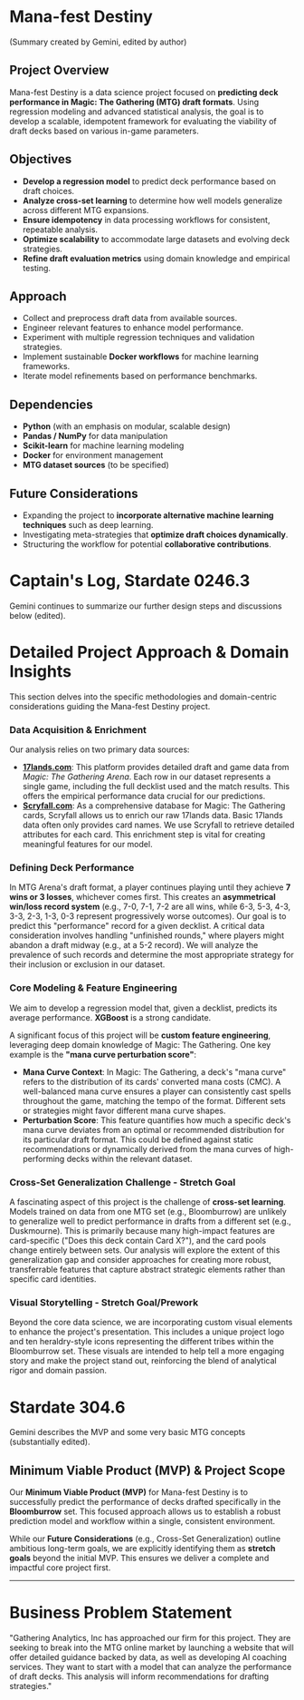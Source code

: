 # Mana-fest Destiny

(Summary created by Gemini, edited by author)

## Project Overview
Mana-fest Destiny is a data science project focused on **predicting deck performance in Magic: The Gathering (MTG) draft formats**. Using regression modeling and advanced statistical analysis, the goal is to develop a scalable, idempotent framework for evaluating the viability of draft decks based on various in-game parameters.

## Objectives
- **Develop a regression model** to predict deck performance based on draft choices.
- **Analyze cross-set learning** to determine how well models generalize across different MTG expansions.
- **Ensure idempotency** in data processing workflows for consistent, repeatable analysis.
- **Optimize scalability** to accommodate large datasets and evolving deck strategies.
- **Refine draft evaluation metrics** using domain knowledge and empirical testing.

## Approach
- Collect and preprocess draft data from available sources.
- Engineer relevant features to enhance model performance.
- Experiment with multiple regression techniques and validation strategies.
- Implement sustainable **Docker workflows** for machine learning frameworks.
- Iterate model refinements based on performance benchmarks.

## Dependencies
- **Python** (with an emphasis on modular, scalable design)
- **Pandas / NumPy** for data manipulation
- **Scikit-learn** for machine learning modeling
- **Docker** for environment management
- **MTG dataset sources** (to be specified)

## Future Considerations
- Expanding the project to **incorporate alternative machine learning techniques** such as deep learning.
- Investigating meta-strategies that **optimize draft choices dynamically**.
- Structuring the workflow for potential **collaborative contributions**.


# Captain's Log, Stardate 0246.3

Gemini continues to summarize our further design steps and discussions below (edited).

# Detailed Project Approach & Domain Insights


This section delves into the specific methodologies and domain-centric considerations guiding the Mana-fest Destiny project.

### Data Acquisition & Enrichment
Our analysis relies on two primary data sources:
* **[17lands.com](https://www.17lands.com/)**: This platform provides detailed draft and game data from *Magic: The Gathering Arena*. Each row in our dataset represents a single game, including the full decklist used and the match results. This offers the empirical performance data crucial for our predictions.
* **[Scryfall.com](https://scryfall.com/)**: As a comprehensive database for Magic: The Gathering cards, Scryfall allows us to enrich our raw 17lands data. Basic 17lands data often only provides card names. We use Scryfall to retrieve detailed attributes for each card. This enrichment step is vital for creating meaningful features for our model.

### Defining Deck Performance
In MTG Arena's draft format, a player continues playing until they achieve **7 wins or 3 losses**, whichever comes first. This creates an **asymmetrical win/loss record system** (e.g., 7-0, 7-1, 7-2 are all wins, while 6-3, 5-3, 4-3, 3-3, 2-3, 1-3, 0-3 represent progressively worse outcomes). Our goal is to predict this "performance" record for a given decklist. A critical data consideration involves handling "unfinished rounds," where players might abandon a draft midway (e.g., at a 5-2 record). We will analyze the prevalence of such records and determine the most appropriate strategy for their inclusion or exclusion in our dataset.

### Core Modeling & Feature Engineering
We aim to develop a regression model that, given a decklist, predicts its average performance. **XGBoost** is a strong candidate. 

A significant focus of this project will be **custom feature engineering**, leveraging deep domain knowledge of Magic: The Gathering. One key example is the **"mana curve perturbation score"**:

* **Mana Curve Context**: In Magic: The Gathering, a deck's "mana curve" refers to the distribution of its cards' converted mana costs (CMC). A well-balanced mana curve ensures a player can consistently cast spells throughout the game, matching the tempo of the format. Different sets or strategies might favor different mana curve shapes.
* **Perturbation Score**: This feature quantifies how much a specific deck's mana curve deviates from an optimal or recommended distribution for its particular draft format. This could be defined against static recommendations or dynamically derived from the mana curves of high-performing decks within the relevant dataset.

### Cross-Set Generalization Challenge - Stretch Goal
A fascinating aspect of this project is the challenge of **cross-set learning**. Models trained on data from one MTG set (e.g., Bloomburrow) are unlikely to generalize well to predict performance in drafts from a different set (e.g., Duskmourne). This is primarily because many high-impact features are card-specific ("Does this deck contain Card X?"), and the card pools change entirely between sets. Our analysis will explore the extent of this generalization gap and consider approaches for creating more robust, transferrable features that capture abstract strategic elements rather than specific card identities.

### Visual Storytelling - Stretch Goal/Prework
Beyond the core data science, we are incorporating custom visual elements to enhance the project's presentation. This includes a unique project logo and ten heraldry-style icons representing the different tribes within the Bloomburrow set. These visuals are intended to help tell a more engaging story and make the project stand out, reinforcing the blend of analytical rigor and domain passion.

# Stardate 304.6

Gemini describes the MVP and some very basic MTG concepts (substantially edited).

## Minimum Viable Product (MVP) & Project Scope

Our **Minimum Viable Product (MVP)** for Mana-fest Destiny is to successfully predict the performance of decks drafted specifically in the **Bloomburrow** set. This focused approach allows us to establish a robust prediction model and workflow within a single, consistent environment.

While our **Future Considerations** (e.g., Cross-Set Generalization) outline ambitious long-term goals, we are explicitly identifying them as **stretch goals** beyond the initial MVP. This ensures we deliver a complete and impactful core project first.

---



# Business Problem Statement

"Gathering Analytics, Inc has approached our firm for this project. They are seeking to break into the MTG online market by launching a website that will offer detailed guidance backed by data, as well as developing AI coaching services. They want to start with a model that can analyze the performance of draft decks. This analysis will inform recommendations for drafting strategies."